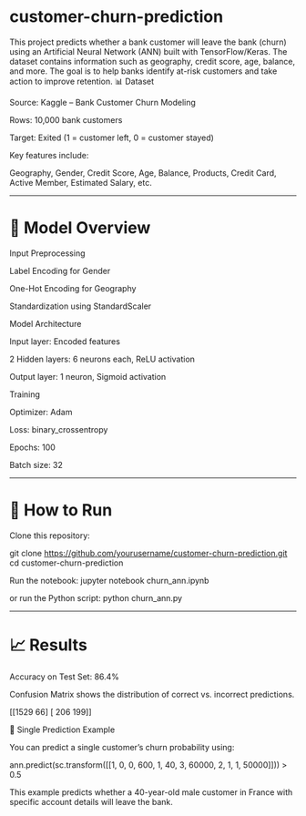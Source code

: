 # customer-churn-prediction
This project predicts whether a bank customer will leave the bank (churn) using an Artificial Neural Network (ANN) built with TensorFlow/Keras.
The dataset contains information such as geography, credit score, age, balance, and more.
The goal is to help banks identify at-risk customers and take action to improve retention.
📊 Dataset

Source: Kaggle – Bank Customer Churn Modeling

Rows: 10,000 bank customers

Target: Exited (1 = customer left, 0 = customer stayed)

Key features include:

Geography, Gender, Credit Score, Age, Balance, Products, Credit Card, Active Member, Estimated Salary, etc.

***************************************************************************************************************************

# 🧠 Model Overview

Input Preprocessing

Label Encoding for Gender

One-Hot Encoding for Geography

Standardization using StandardScaler

Model Architecture

Input layer: Encoded features

2 Hidden layers: 6 neurons each, ReLU activation

Output layer: 1 neuron, Sigmoid activation

Training

Optimizer: Adam

Loss: binary_crossentropy

Epochs: 100

Batch size: 32

***************************************************************************************************************************

# 🚀 How to Run

Clone this repository:

git clone https://github.com/yourusername/customer-churn-prediction.git
cd customer-churn-prediction

Run the notebook:
jupyter notebook churn_ann.ipynb


or run the Python script:
python churn_ann.py

***************************************************************************************************************************

# 📈 Results

Accuracy on Test Set: 86.4% 

Confusion Matrix shows the distribution of correct vs. incorrect predictions.

[[1529   66]
 [ 206  199]]
 
🔮 Single Prediction Example


You can predict a single customer’s churn probability using:

ann.predict(sc.transform([[1, 0, 0, 600, 1, 40, 3, 60000, 2, 1, 1, 50000]])) > 0.5


This example predicts whether a 40-year-old male customer in France with specific account details will leave the bank.

